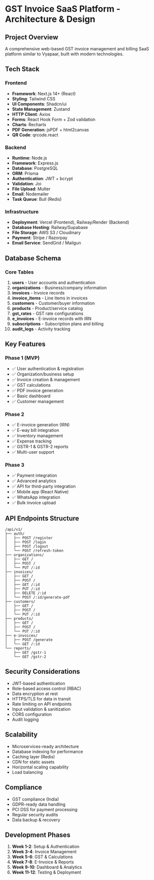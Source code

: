 # GST Invoice SaaS Platform - Architecture & Design

## Project Overview
A comprehensive web-based GST invoice management and billing SaaS platform similar to Vyapaar, built with modern technologies.

## Tech Stack

### Frontend
- **Framework**: Next.js 14+ (React)
- **Styling**: Tailwind CSS
- **UI Components**: Shadcn/ui
- **State Management**: Zustand
- **HTTP Client**: Axios
- **Forms**: React Hook Form + Zod validation
- **Charts**: Recharts
- **PDF Generation**: jsPDF + html2canvas
- **QR Code**: qrcode.react

### Backend
- **Runtime**: Node.js
- **Framework**: Express.js
- **Database**: PostgreSQL
- **ORM**: Prisma
- **Authentication**: JWT + bcrypt
- **Validation**: Joi
- **File Upload**: Multer
- **Email**: Nodemailer
- **Task Queue**: Bull (Redis)

### Infrastructure
- **Deployment**: Vercel (Frontend), Railway/Render (Backend)
- **Database Hosting**: Railway/Supabase
- **File Storage**: AWS S3 / Cloudinary
- **Payment**: Stripe / Razorpay
- **Email Service**: SendGrid / Mailgun

## Database Schema

### Core Tables
1. **users** - User accounts and authentication
2. **organizations** - Business/company information
3. **invoices** - Invoice records
4. **invoice_items** - Line items in invoices
5. **customers** - Customer/buyer information
6. **products** - Product/service catalog
7. **gst_rates** - GST rate configurations
8. **e_invoices** - E-invoice records with IRN
9. **subscriptions** - Subscription plans and billing
10. **audit_logs** - Activity tracking

## Key Features

### Phase 1 (MVP)
- ✅ User authentication & registration
- ✅ Organization/business setup
- ✅ Invoice creation & management
- ✅ GST calculations
- ✅ PDF invoice generation
- ✅ Basic dashboard
- ✅ Customer management

### Phase 2
- ✅ E-invoice generation (IRN)
- ✅ E-way bill integration
- ✅ Inventory management
- ✅ Expense tracking
- ✅ GSTR-1 & GSTR-2 reports
- ✅ Multi-user support

### Phase 3
- ✅ Payment integration
- ✅ Advanced analytics
- ✅ API for third-party integration
- ✅ Mobile app (React Native)
- ✅ WhatsApp integration
- ✅ Bulk invoice upload

## API Endpoints Structure

```
/api/v1/
├── auth/
│   ├── POST /register
│   ├── POST /login
│   ├── POST /logout
│   └── POST /refresh-token
├── organizations/
│   ├── GET /
│   ├── POST /
│   └── PUT /:id
├── invoices/
│   ├── GET /
│   ├── POST /
│   ├── GET /:id
│   ├── PUT /:id
│   ├── DELETE /:id
│   └── POST /:id/generate-pdf
├── customers/
│   ├── GET /
│   ├── POST /
│   └── PUT /:id
├── products/
│   ├── GET /
│   ├── POST /
│   └── PUT /:id
├── e-invoices/
│   ├── POST /generate
│   └── GET /:id
└── reports/
    ├── GET /gstr-1
    └── GET /gstr-2
```

## Security Considerations
- JWT-based authentication
- Role-based access control (RBAC)
- Data encryption at rest
- HTTPS/TLS for data in transit
- Rate limiting on API endpoints
- Input validation & sanitization
- CORS configuration
- Audit logging

## Scalability
- Microservices-ready architecture
- Database indexing for performance
- Caching layer (Redis)
- CDN for static assets
- Horizontal scaling capability
- Load balancing

## Compliance
- GST compliance (India)
- GDPR-ready data handling
- PCI DSS for payment processing
- Regular security audits
- Data backup & recovery

## Development Phases
1. **Week 1-2**: Setup & Authentication
2. **Week 3-4**: Invoice Management
3. **Week 5-6**: GST & Calculations
4. **Week 7-8**: E-Invoice & Reports
5. **Week 9-10**: Dashboard & Analytics
6. **Week 11-12**: Testing & Deployment

